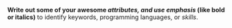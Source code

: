 __Write out some of your awesome _attributes, and use emphasis_ (like bold or italics)__ to identify keywords, programming languages, or _skills_. 
